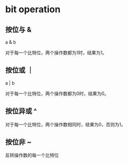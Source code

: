 # bit operation



## 按位与 &

a & b

对于每一个比特位，两个操作数都为1时，结果为1。



## 按位或 ｜

a | b

对于每一个比特位，两个操作数都为0时，结果为0。



## 按位异或 ^

对于每一个比特位，两个操作数相同时，结果为0，否则为1。



## 按位非 ~

反转操作数的每一个比特位